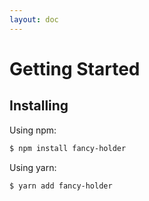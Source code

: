```yaml
---
layout: doc
---
```


# Getting Started

## Installing

Using npm:

```bash
$ npm install fancy-holder
```

Using yarn:

```bash
$ yarn add fancy-holder
```
